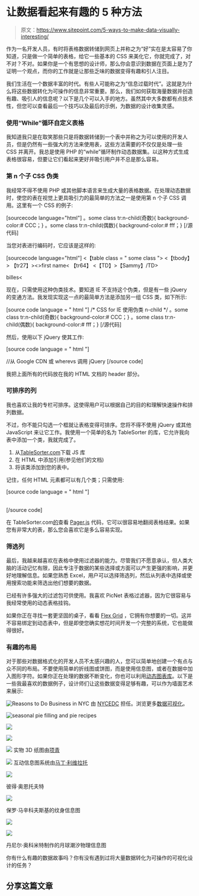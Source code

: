 # 让数据看起来有趣的 5 种方法

> 原文：<https://www.sitepoint.com/5-ways-to-make-data-visually-interesting/>

作为一名开发人员，有时将表格数据转储到网页上并称之为“好”实在是太容易了你知道，只是做一个简单的表格，给它一些基本的 CSS 来美化它，你就完成了，对不对？不对。如果你是一个有思想的设计师，那么你会意识到数据在页面上是为了证明一个观点，而你的工作就是让那些乏味的数据变得有趣和引人注目。

我们生活在一个数据丰富的时代。有些人可能称之为“信息过载时代”。这就是为什么将这些数据转化为可操作的信息非常重要。那么，我们如何获取海量数据并创造有趣、吸引人的信息呢？以下是几个可以入手的地方。虽然其中大多数都有点技术性，但您可以查看最后一个技巧以及最后的示例，为数据的设计收集灵感。

### 使用“While”循环自定义表格

我知道我只是在取笑那些只是将数据转储到一个表中并称之为可以使用的开发人员，但是仍然有一些强大的方法来使用表，这些方法需要的不仅仅是处理一些 CSS 并离开。我总是使用 PHP 的“while”循环制作动态数据集。以这种方式生成表格很容易，但要让它们看起来更好并吸引用户并不总是那么容易。

### 第 n 个子 CSS 伪类

我经常不得不使用 PHP 或其他脚本语言来生成大量的表格数据。在处理动态数据时，使您的表在视觉上更具吸引力的最简单的方法之一是使用第 n 个子 CSS 调用。这里有一个 CSS 的例子:

[sourcecode language="html"]
。some class tr:n-child(奇数){ background-color:# CCC；}
。some class tr:n-child(偶数){ background-color:# fff；}
[/源代码]

当您对表进行编码时，它应该是这样的:

[sourcecode language="html"]
<【table class = " some class ">
<【tbody】>
【tr27】><>first name< </tr>
【tr64】
<【TD】>【Sammy】/TD>
<TD>billes<

现在，只需使用这种伪类技术。要知道 IE 不支持这个伪类，但是有一些 jQuery 的变通方法。我发现实现这一点的最简单方法是添加另一组 CSS 类，如下所示:

[source code language = " html "]
/* CSS for IE 使用伪类 n-child */
。some class tr:n-child(奇数){ background-color:# CCC；}
。some class tr:n-child(偶数){ background-color:# fff；}
[/源代码]

然后，使用以下 jQuery 使其工作:

[source code language = " html "]
<script type = " text/JavaScript " src = " https://Ajax . Google APIs . com/Ajax/libs/jQuery/1 . 8 . 3/jQuery . min . js "></script>//从 Google CDN 或 wherevs 调用 jQuery<script type = " text/JavaScript ">//<！[CDATA[
$(文档)。ready(function() {
$(”。some class tr:n-child(偶数)")。addClass(" even ")；
$(”。some class tr:n-child(奇数)")。addClass(" odd ")；
})；
/]]></script>
[/source code]

我把上面所有的代码放在我的 HTML 文档的 header 部分。

### 可排序的列

我也喜欢让我的专栏可排序。这使得用户可以根据自己的目的和理解快速操作和排列数据。

不过，你不能只勾选一个框就让表格变得可排序。您将不得不使用 jQuery 或其他 JavaScript 来让它工作。我使用一个简单的名为 TableSorter 的库，它允许我向表中添加一个类，我就完成了。

1.  从[TableSorter.com](https://tablesorter.com)下载 JS 库
2.  在 HTML 中添加引用(参见他们的文档)
3.  将该类添加到您的表中。

记住，任何 HTML 元素都可以有几个类；只需使用:

[source code language = " html "]
<table class = " first class second class nth class etc class "></table>
[/source code]

在 TableSorter.com[的](https://tablesorter.com/docs/example-pager.html)查看 [Pager.js](https://tablesorter.com/addons/pager/jquery.tablesorter.pager.js) 代码，它可以很容易地翻阅表格结果。如果您有非常大的表，那么您会喜欢它是多么容易实现。

### 筛选列

最后，我越来越喜欢在表格中使用过滤器的能力。尽管我们不愿意承认，但人类大脑的活动记忆有限，因此专注于数据的某些选择或方面可以产生更强的影响，并更好地理解信息。如果您熟悉 Excel，用户可以选择筛选列，然后从列表中选择或使用搜索功能来筛选出他们想要的数据。

已经有许多强大的过滤包可供使用。我喜欢 PicNet 表格过滤器，因为它很容易与我经常使用的动态表格挂钩。

如果你正在寻找一套更坚固的桌子，看看 [Flex Grid](https://flexigrid.info/) ，它拥有你想要的一切。这并不容易绑定到动态表中，但是即使您确实想花时间开发一个完整的系统，它也能做得很好。

### 有趣的布局

对于那些对数据格式化的开发人员不太感兴趣的人，您可以简单地创建一个有点与众不同的布局。不要使用简单的折线图或饼图，而是使用信息图，或者在数据中加入图形字符。如果你正在处理的数据不断变化，你也可以利用[动态图表库](https://www.sitepoint.com/visualize-your-data-and-speed-up-your-site-with-dynamic-chart-libraries/ "Visualize Your Data And Speed Up Your Site With Dynamic Chart Libraries")。以下是一些我最喜欢的数据例子，设计师们让这些数据变得足够有趣，可以作为墙面艺术来展示:

![Reasons to Do Business in NYC](img/86b1807f76d93323eac72c091b192173.png)
由 [NYCEDC](https://www.nycedc.com/competition) 担任。浏览更多[数据可视化](https://visual.ly)。

![seasonal pie filling and pie recipes](img/4c6021b294f7a0d887d199e6f23e73bd.png)

[![](img/76e07dfc9a2d8ca66d37f485cbce6dde.png)](https://walyou.com/most-useful-infographic-tools/)

![](img/19f4f79f624f98e38948a49bac2b4a4f.png)

[![](img/956d2985a76d429998dbbc107d20b5cd.png)](https://www.behance.net/gallery/Pattern-Matters-Tangible-Paper-Infographic/3411991) 
实物 3D 纸图由[项青](https://www.behance.net/siangching)

[![](img/5137ef5674086e70453e8509a717dd66.png)](https://www.behance.net/gallery/Bloodlife-Interactive-Infographic-System/5477515) 
互动信息图系统由[马丁·利维拉托](https://www.behance.net/martinliveratore)

[![](img/5d3c04b51362ab6cf05fd57000b4f810.png)](https://www.behance.net/gallery/Information-graphics-in-context/924345)

彼得·奥恩托夫特

[![](img/23e3fac53a5059127ed8850c68e9eb23.png)](https://www.behance.net/gallery/TATTOO-INFOGRAPHICS/3065641)

保罗·马辛科夫斯基的纹身信息图

[![](img/e045ec7b2791292005850ec833f214c7.png)](https://blog.printplace.com/print-is-big/)

[![](img/8a85cff2a74c2982045cd1e25c654a45.png)](https://www.behance.net/gallery/Lunar-Tides-InfoGraphic/1155757)

丹尼尔·奥科米特制作的月球潮汐物理信息图

你有什么有趣的数据故事吗？你有没有遇到过将大量数据转化为可操作的可视化设计的任务？

## 分享这篇文章